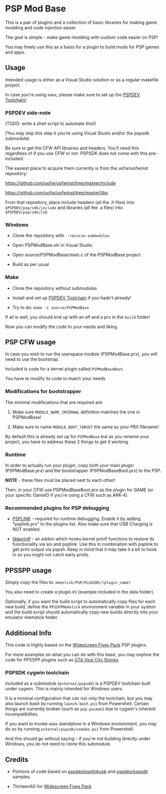 # PSP Mod Base

This is a pair of plugins and a collection of basic libraries for making game modding and code injection easier.

The goal is simple - make game modding with custom code easier on PSP!

You may freely use this as a basis for a plugin to build mods for PSP games and apps.

## Usage

Intended usage is either as a Visual Studio solution or as a regular makefile project.

In case you're using `make`, please make sure to set up the [PSPDEV Toolchain!](https://pspdev.github.io/)

### PSPDEV side-note

(TODO: write a shell script to automate this!)

(You may skip this step it you're using Visual Studio and/or the pspsdk submodule)

Be sure to get the CFW API libraries and headers. You'll need this regardless of if you use CFW or not. PSPSDK does not come with this pre-included.

The easiest place to acquire them currently is from the uofw/uofwinst repository:

https://github.com/uofw/uofwinst/tree/master/include

https://github.com/uofw/uofwinst/tree/master/libs

From that repository, place include headers (all the .h files) into `$PSPDEV/psp/sdk/include` and libraries (all the .a files) into `$PSPDEV/psp/sdk/lib`

### Windows

- Clone the repository with `--recurse-submodules`

- Open PSPModBase.sln in Visual Studio

- Open source/PSPModBase/main.c of the PSPModBase project

- Build as per usual

### Make

- Clone the repository without submodules

- Install and set up [PSPDEV Toolchain](https://pspdev.github.io/) if you hadn't already!

- Try to do: `make -C source/PSPModBase`

If all is well, you should end up with an elf and a prx in the `build` folder!

Now you can modify the code to your needs and liking.

## PSP CFW usage

In case you wish to run the userspace module (PSPModBase.prx), you will need to use the bootstrap.

Included is code for a kernel plugin called `PSPModBaseBoot`.

You have to modify its code to match your needs.

### Modifications for bootstrapper

The minimal modifications that are required are:

1. Make sure `MODULE_NAME_INTERNAL` definition matches the one in PSPModBase!

2. Make sure to name `MODULE_BOOT_TARGET` the same as your PRX filename!

By default this is already set up for `PSPModBase` but as you rename your project, you have to address these 2 things to get it working.

### Runtime

In order to actually run your plugin, copy both your main plugin (PSPModBase.prx) and the bootstrapper (PSPModBaseBoot.prx) to the PSP. 

**NOTE** - these files must be placed next to each other!

Then, in your CFW use PSPModBaseBoot.prx as the plugin for GAME (or your specific GameID if you're using a CFW such as ARK-4).

### Recommended plugins for PSP debugging

- [PSPLINK](https://pspdev.github.io/debugging.html#psplink) - required for runtime debugging. Enable it by adding "psplink.prx" to the plugins list. Also make sure that USB Charging is NOT enabled.

- [libkprintf](https://github.com/Linblow/libkprintf) - an addon which hooks kernel printf functions to restore its functionality via sio and psplink. Use this in combination with psplink to get print output via pspsh. Keep in mind that it may take it a bit to hook in so you might not catch early prints.

## PPSSPP usage

Simply copy the files to: `memstick/PSP/PLUGINS/(plugin_name)`

You also need to create a plugin.ini (example included in the data folder).



Optionally, if you want the build script to automatically copy files for each new build, define the `PPSSPPMemstick` environment variable in your system and the build script should automatically copy new builds directly into your emulator memstick folder.

## Additional Info

This code is highly based on the [Widescreen Fixes Pack](https://github.com/ThirteenAG/WidescreenFixesPack) PSP plugins. 

For more examples on what you can do with this base, you may explore the code for PPSSPP plugins such as [GTA Vice City Stories](https://github.com/ThirteenAG/WidescreenFixesPack/blob/master/source/GTAVCS.PPSSPP.WidescreenFix/main.c).

### PSPSDK cygwin toolchain

Included as a submodule (`external/pspsdk`) is a PSPDEV toolchain built under cygwin. This is mainly intended for Windows users. 

It is a minimal configuration that can run only the toolchain, but you may also launch bash by running `launch-bash.ps1` from Powershell. Certain things are currently broken (such as `psp-pacman`) due to cygwin's inherent incompatibilites.

If you want to invoke `make` standalone in a Windows environment, you may do so by running `external/pspsdk/vsmake.ps1` from Powershell.

And this should go without saying - if you're not building directly under Windows, you do not need to clone this submodule.

## Credits

- Portions of code based on [pspdev/psplinkusb](https://github.com/pspdev/psplinkusb) and [pspdev/pspsdk](https://github.com/pspdev/pspsdk) samples.

- ThirteenAG for [Widescreen Fixes Pack](https://github.com/ThirteenAG/WidescreenFixesPack)
